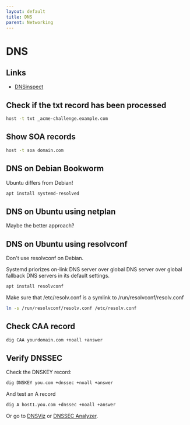 ```yaml
---
layout: default
title: DNS
parent: Networking
---
```


# DNS

## Links

- [DNSinspect](https://www.dnsinspect.com/)

## Check if the txt record has been processed

```bash
host -t txt _acme-challenge.example.com
```

## Show SOA records

```bash
host -t soa domain.com
```

## DNS on Debian Bookworm

Ubuntu differs from Debian!

```bash
apt install systemd-resolved
```

## DNS on Ubuntu using netplan

Maybe the better approach?

## DNS on Ubuntu using resolvconf

Don't use resolvconf on Debian.

Systemd priorizes on-link DNS server over global DNS server over global fallback DNS servers in its default settings.

```bash
apt install resolvconf
```

Make sure that /etc/resolv.conf is a symlink to /run/resolvconf/resolv.conf

```bash
ln -s /run/resolvconf/resolv.conf /etc/resolv.conf
```

## Check CAA record

```bash
dig CAA yourdomain.com +noall +answer
```

## Verify DNSSEC

Check the DNSKEY record:

```bash
dig DNSKEY you.com +dnssec +noall +answer
```

And test an A record

```bash
dig A host1.you.com +dnssec +noall +answer
```

Or go to [DNSViz](https://dnsviz.net/) or [DNSSEC Analyzer](https://dnssec-debugger.verisignlabs.com/).
